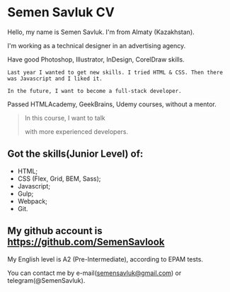 # Semen Savluk CV
Hello, my name is Semen Savluk. I'm from Almaty (Kazakhstan).

I'm working as a technical designer in an advertising agency. 

Have good Photoshop, Illustrator, InDesign, CorelDraw skills.

```
Last year I wanted to get new skills. I tried HTML & CSS. Then there was Javascript and I liked it. 

In the future, I want to become a full-stack developer.

```

Passed HTMLAcademy, GeekBrains, Udemy courses, without a mentor.

> In this course, I want to talk 
> 
> with more experienced developers.

## Got the skills(Junior Level) of: 
- HTML;
- CSS (Flex, Grid, BEM, Sass);
- Javascript;
- Gulp;
- Webpack;
- Git.

## My github account is https://github.com/SemenSavlook

My English level is A2 (Pre-Intermediate), according to EPAM tests.

You can contact me by e-mail(semensavluk@gmail.com) or telegram(@SemenSavluk).
